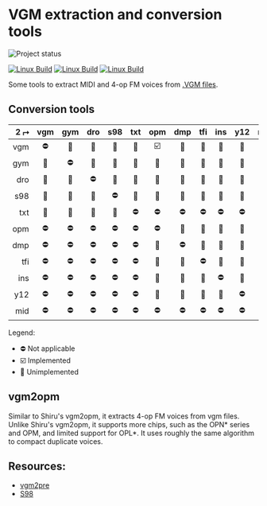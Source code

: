 VGM extraction and conversion tools
===================================


![Project status](https://img.shields.io/badge/Project%20status-Alpha-blue.svg)

[![Linux Build](https://github.com/vampirefrog/vgm2x/actions/workflows/linux.yml/badge.svg)](https://github.com/vampirefrog/vgm2x/actions/workflows/linux.yml) [![Linux Build](https://github.com/vampirefrog/vgm2x/actions/workflows/macos.yml/badge.svg)](https://github.com/vampirefrog/vgm2x/actions/workflows/macos.yml) [![Linux Build](https://github.com/vampirefrog/vgm2x/actions/workflows/msys2-mingw64.yml/badge.svg)](https://github.com/vampirefrog/vgm2x/actions/workflows/msys2-mingw64.yml)

Some tools to extract MIDI and 4-op FM voices from [.VGM files](https://vgmrips.net/wiki/VGM_File_Format).

Conversion tools
----------------

| 2 ⮣| vgm | gym | dro | s98 | txt | opm | dmp | tfi | ins | y12 | mid |
| ---:|:---:|:---:|:---:|:---:|:---:|:---:|:---:|:---:|:---:|:---:|:---:|
| vgm | ⛔  | 🔲  | 🔲  | 🔲  | 🔲  | ☑️  | 🔲  | 🔲  | 🔲  | 🔲  | 🔲  |
| gym | 🔲  | ⛔  | 🔲  | 🔲  | 🔲  | 🔲  | 🔲  | 🔲  | 🔲  | 🔲  | 🔲  |
| dro | 🔲  | 🔲  | ⛔  | 🔲  | 🔲  | 🔲  | 🔲  | 🔲  | 🔲  | 🔲  | 🔲  |
| s98 | 🔲  | 🔲  | 🔲  | ⛔  | 🔲  | 🔲  | 🔲  | 🔲  | 🔲  | 🔲  | 🔲  |
| txt | 🔲  | 🔲  | 🔲  | 🔲  | ⛔  | ⛔  | ⛔  | ⛔  | ⛔  | ⛔  | ⛔  |
| opm | ⛔  | ⛔  | ⛔  | ⛔  | ⛔  | ⛔  | 🔲  | 🔲  | 🔲  | 🔲  | ⛔  |
| dmp | ⛔  | ⛔  | ⛔  | ⛔  | ⛔  | 🔲  | ⛔  | 🔲  | 🔲  | 🔲  | ⛔  |
| tfi | ⛔  | ⛔  | ⛔  | ⛔  | ⛔  | 🔲  | 🔲  | ⛔  | 🔲  | 🔲  | ⛔  |
| ins | ⛔  | ⛔  | ⛔  | ⛔  | ⛔  | 🔲  | 🔲  | 🔲  | ⛔  | 🔲  | ⛔  |
| y12 | ⛔  | ⛔  | ⛔  | ⛔  | ⛔  | 🔲  | 🔲  | 🔲  | 🔲  | ⛔  | ⛔  |
| mid | ⛔  | ⛔  | ⛔  | ⛔  | ⛔  | ⛔  | ⛔  | ⛔  | ⛔  | ⛔  | ⛔  |

Legend:
* ⛔ Not applicable
* ☑️ Implemented
* 🔲 Unimplemented

vgm2opm
-------
Similar to Shiru's vgm2opm, it extracts 4-op FM voices from vgm files. Unlike Shiru's vgm2opm, it supports more chips, such as the OPN\* series and OPM, and limited support for OPL\*. It uses roughly the same algorithm to compact duplicate voices.

Resources:
----------
* [vgm2pre](https://www.deflemask.com/forum/general/vgm2pre-vgm-preset-dumper-(open-beta!)/)
* [S98](https://vgmrips.net/wiki/S98_File_Format)
